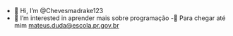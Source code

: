 - 👋 Hi, I’m @Chevesmadrake123
- 👀 I’m interested in aprender mais sobre programação
-👦 Para chegar até mim mateus.duda@escola.pr.gov.br 

